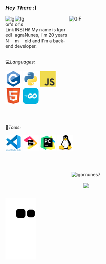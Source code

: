 ### <b><i>Hey There</i></b> :)
<img align="right" alt="GIF" src="https://github.com/abhisheknaiidu/abhisheknaiidu/blob/master/code.gif?raw=true" width="305" height="225" />
<a href="https://www.linkedin.com/in/igor-nunes-88b267234/">
  <img align="left" alt="Igor's LinkedIN" width="30px" src="https://github.com/dmhendricks/signature-social-icons/blob/master/icons/round-flat-filled/35px/linkedin.png" />
</a>

<a href="https://www.instagram.com/nunesigor__">
  <img align="left" alt="Igor's INStagram" width="30px" src="https://github.com/dmhendricks/signature-social-icons/blob/master/icons/round-flat-filled/45px/instagram.png" />
</a>

<br></br>
Hi! My name is Igor Nunes, I'm 20 years old and I'm a back-end developer.
<br></br>


<div>
<p>💻<i>Languages: </i></p>
<code><img height="50" src="https://raw.githubusercontent.com/devicons/devicon/master/icons/c/c-original.svg"></code>
<code><img height="50" src="https://raw.githubusercontent.com/devicons/devicon/master/icons/python/python-original.svg"></code>
<code><img height="50" src="https://raw.githubusercontent.com/devicons/devicon/master/icons/javascript/javascript-original.svg"></code>
<code><img height="50" src="https://raw.githubusercontent.com/devicons/devicon/master/icons/html5/html5-original.svg"></code>
<code><img height="50" src="https://raw.githubusercontent.com/tandpfun/skill-icons/main/icons/GoLang.svg"></code>

</div>

<br></br>

<div>
<p>🔨<i>Tools: </i></p>
<code><img height="50" src="https://raw.githubusercontent.com/devicons/devicon/master/icons/vscode/vscode-original-wordmark.svg"></code>
<code><img height="50" src="https://raw.githubusercontent.com/devicons/devicon/master/icons/jetbrains/jetbrains-original.svg"></code>
<code><img height="50" src="https://raw.githubusercontent.com/devicons/devicon/master/icons/pycharm/pycharm-original.svg"></code>
<code><img height="50" src="https://raw.githubusercontent.com/devicons/devicon/master/icons/linux/linux-original.svg"></code>
  
</div>

<br></br>

<div>
<p align="center"><img src="https://github-readme-stats.vercel.app/api?username=igornunes7&show_icons=true&theme=midnight-purple" alt="igornunes7" />
<br></br>
<a href="https://github.com/igornunes7/github-readme-stats"><img align="center" src="https://github-readme-stats.vercel.app/api/top-langs/?username=igornunes7&layout=compact&theme=midnight-purple&hide_border=true"/></a>
</div>

##

  ![Snake animation](https://github.com/igornunes7/igornunes7/blob/output/github-contribution-grid-snake.svg)
